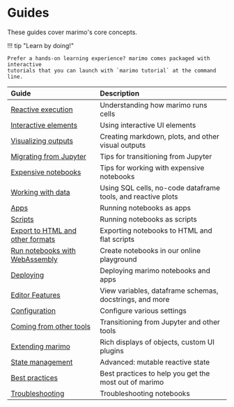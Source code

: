 # Guides

These guides cover marimo's core concepts.

!!! tip "Learn by doing!"

    Prefer a hands-on learning experience? marimo comes packaged with interactive
    tutorials that you can launch with `marimo tutorial` at the command line.

| Guide                                                | Description                                                  |
| :--------------------------------------------------- | :----------------------------------------------------------- |
| [Reactive execution](reactivity.md)                  | Understanding how marimo runs cells                                        |
| [Interactive elements](interactivity.md)             | Using interactive UI elements                                |
| [Visualizing outputs](outputs.md)                    | Creating markdown, plots, and other visual outputs           |
| [Migrating from Jupyter](coming_from/jupyter.md)     | Tips for transitioning from Jupyter                          |
| [Expensive notebooks](expensive_notebooks.md)        | Tips for working with expensive notebooks                    |
| [Working with data](working_with_data/index.md)      | Using SQL cells, no-code dataframe tools, and reactive plots |
| [Apps](apps.md)                                      | Running notebooks as apps                                    |
| [Scripts](scripts.md)                                | Running notebooks as scripts                                 |
| [Export to HTML and other formats](exporting.md)     | Exporting notebooks to HTML and flat scripts                 |
| [Run notebooks with WebAssembly](wasm.md)            | Create notebooks in our online playground                    |
| [Deploying](deploying/index.md)                      | Deploying marimo notebooks and apps                          |
| [Editor Features](editor_features/index.md)          | View variables, dataframe schemas, docstrings, and more      |
| [Configuration](configuration/index.md)              | Configure various settings                                   |
| [Coming from other tools](coming_from/index.md)      | Transitioning from Jupyter and other tools                   |
| [Extending marimo](integrating_with_marimo/index.md) | Rich displays of objects, custom UI plugins                  |
| [State management](state.md)                         | Advanced: mutable reactive state                             |
| [Best practices](best_practices.md)                  | Best practices to help you get the most out of marimo        |
| [Troubleshooting](troubleshooting.md)                | Troubleshooting notebooks                                    |
